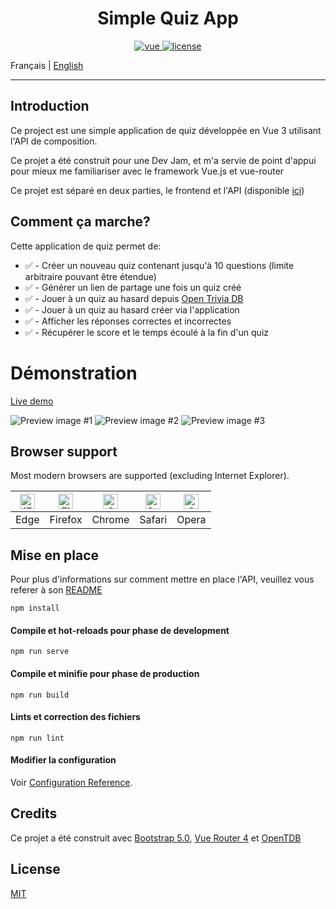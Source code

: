 # <center> Simple Quiz App </center>

<p align="center">
  <a href="https://github.com/vuejs/vue">
    <img src="https://img.shields.io/badge/Vue-3.0.0-success" alt="vue">
  </a>
  <a href="https://github.com/Inkapable/spotify-viewer/blob/master/LICENSE">
    <img src="https://img.shields.io/github/license/mashape/apistatus.svg" alt="license">
  </a>
</p>

Français | [English](./README.md)

---

## Introduction

Ce project est une simple application de quiz développée en Vue 3 utilisant l'API de composition.

Ce projet a été construit pour une Dev Jam, et m'a servie de point d'appui pour mieux me familiariser
avec le framework Vue.js et vue-router

Ce projet est séparé en deux parties, le frontend et l'API (disponible [ici](https://github.com/Inkapa/quiz-api))

## Comment ça marche?

Cette application de quiz permet de:

- ✅ - Créer un nouveau quiz contenant jusqu'à 10 questions (limite arbitraire pouvant être étendue)
- ✅ - Générer un lien de partage une fois un quiz créé
- ✅ - Jouer à un quiz au hasard depuis [Open Trivia DB](https://opentdb.com/api_config.php)
- ✅ - Jouer à un quiz au hasard créer via l'application
- ✅ - Afficher les réponses correctes et incorrectes
- ✅ - Récupérer le score et le temps écoulé à la fin d'un quiz

# Démonstration

[Live demo](https://quiz.liam.social)

![Preview image #1](https://i.imgur.com/BiqooYT.png)
![Preview image #2](https://i.imgur.com/0pjbADY.png)
![Preview image #3](https://i.imgur.com/NJYINwH.png)

## Browser support

Most modern browsers are supported (excluding Internet Explorer).

| [<img src="https://raw.githubusercontent.com/alrra/browser-logos/master/src/edge/edge_48x48.png" alt="IE / Edge" width="24px" height="24px" />](https://godban.github.io/browsers-support-badges/) | [<img src="https://raw.githubusercontent.com/alrra/browser-logos/master/src/firefox/firefox_48x48.png" alt="Firefox" width="24px" height="24px" />](https://godban.github.io/browsers-support-badges/) | [<img src="https://raw.githubusercontent.com/alrra/browser-logos/master/src/chrome/chrome_48x48.png" alt="Chrome" width="24px" height="24px" />](https://godban.github.io/browsers-support-badges/) | [<img src="https://raw.githubusercontent.com/alrra/browser-logos/master/src/safari/safari_48x48.png" alt="Safari" width="24px" height="24px" />](https://godban.github.io/browsers-support-badges/) | [<img src="https://raw.githubusercontent.com/alrra/browser-logos/master/src/opera/opera_48x48.png" alt="Opera" width="24px" height="24px" />](https://godban.github.io/browsers-support-badges/) |
|----------------------------------------------------------------------------------------------------------------------------------------------------------------------------------------------------|--------------------------------------------------------------------------------------------------------------------------------------------------------------------------------------------------------|-----------------------------------------------------------------------------------------------------------------------------------------------------------------------------------------------------|-----------------------------------------------------------------------------------------------------------------------------------------------------------------------------------------------------|--------------------------------------------------------------------------------------------------------------------------------------------------------------------------------------------------|
| Edge                                                                                                                                                                                               | Firefox                                                                                                                                                                                                | Chrome                                                                                                                                                                                              | Safari                                                                                                                                                                                              | Opera                                                                                                                                                                                            |


## Mise en place

Pour plus d'informations sur comment mettre en place l'API, veuillez vous referer
à son [README](https://github.com/Inkapa/quiz-api/blob/master/README.fr-FR.md#mise-en-place)

```
npm install
```

#### Compile et hot-reloads pour phase de development
```
npm run serve
```

#### Compile et minifie pour phase de production
```
npm run build
```

#### Lints et correction des fichiers
```
npm run lint
```

#### Modifier la configuration
Voir [Configuration Reference](https://cli.vuejs.org/config/).

## Credits

Ce projet a été construit avec [Bootstrap 5.0](https://github.com/twbs/bootstrap), [Vue Router 4](https://github.com/vuejs/vue-router-next) et [OpenTDB](https://opentdb.com/api_config.php)


## License

[MIT](https://github.com/Inkapa/quiz-app/blob/master/LICENSE)
